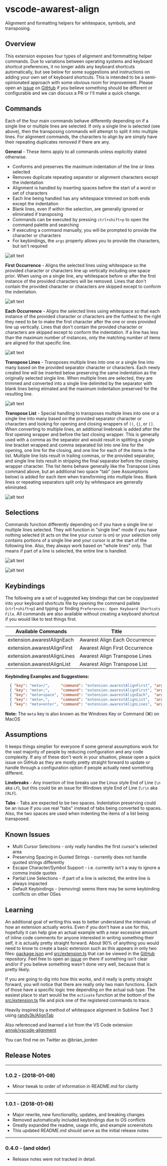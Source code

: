 # vscode-awarest-align

Alignment and formatting helpers for whitespace, symbols, and transposing.

## Overview

This extension exposes four types of alignment and formmatting helper commands. Due to
variations between operating systems and keyboard shortcut preferences, it no longer adds any
keyboard shortcuts automatically, but see below for some suggestions and instructions on adding
your own set of keyboard shortcuts. This is intended to be a semi-opinionated approach with
some obvious room for improvement. Please open an [issue] on [GitHub] if you believe something
should be different or configurable and we can discuss a PR or I'll make a quick change.

## Commands

Each of the four main commands behave differently depending on if a single line or multiple
lines are selected. If only a single line is selected (see above), then the transposing
commands will attempt to split it into multiple lines. For alignment commands, the characters
to align by are simply have their repeating duplicates removed if there are any.

**General** - These items apply to all commands unless explicitly stated otherwise.

* Conforms and preserves the maximum indentation of the line or lines selected
* Removes duplicate repeating separator or alignment characters except the indentation
* Alignment is handled by inserting spaces before the start of a word or set of characters
* Each line being handled has any whitespace trimmed on both ends except the indentation
* Blank lines, even if within the selection, are generally ignored or eliminated if transposing
* Commands can be executed by pressing `ctrl+shift+p` to open the command palette and searching
* If executing a command manually, you will be prompted to provide the character or characters
* For keybindings, the `args` property allows you to provide the characters, but isn't required

![alt text](/imgs/general.gif "General Examples")

**First Occurrence** - Aligns the selected lines using whitespace so the provided character or
characters line up vertically including one space prior. When using on a single line, any
whitespace before or after the first instance of the provided characters will be removed. Lines
that don't contain the provided character or characters are skipped except to conform the
indentation.

![alt text](/imgs/first.gif "First Occurrence Examples")

**Each Occurrence** - Aligns the selected lines using whitespace so that each instance of the
provided character or characters are the furthest to the right they need to be to make the
first character after the one or ones provided line up vertically. Lines that don't contain the
provided character or characters are skipped except to conform the indentation. If a line has
less than the maximum number of instances, only the matching number of items are aligned for
that specific line.

![alt text](/imgs/each.gif "Each Occurrence Examples")

**Transpose Lines** - Transposes multiple lines into one or a single line into many based on
the provided separator character or characters. Each newly created line will be inserted below
preserving the same indentation as the originally selected single line. When multiple lines are
selected, they are trimmed and converted into a single line delimited by the separator with
blank lines being elimated and the maximum indentation preserved for the resulting line.

![alt text](/imgs/lines.gif "Transpose Lines Examples")

**Transpose List** - Special handling to transposes multiple lines into one or a single line
into many based on the provided separator character or characters and looking for opening and
closing wrappers of `()`, `{}`, or `[]`. When converting to multiple lines, an additional
linebreak is added after the first opening wrapper and before the last closing wrapper. This is
generally used with a comma as the separator and would result in splitting a single line
bracket wrapped and comma separated list into one line for the opening, one line for the
closing, and one line for each of the items in the list. Multiple line lists result in trailing
commas, or the provided separator, and single line lists result in stripping the final
separator before the closing wrapper character. The list items behave generally like the
Transpose Lines command above, but an additional two space "tab" (see Assumptions below) is
added for each item when transforming into multiple lines. Blank lines or repeating separators
split only by whitespace are generally eliminated.

![alt text](/imgs/list.gif "Transpose List Examples")

## Selections

Commands function differently depending on if you have a single line or multiple lines
selected. They will function in "single line" mode if you have nothing selected (it acts on the
line your cursor is on) or your selection only contains portions of a single line and your
cursor is at the start of the following line. Also, they always work based on "whole lines"
only. That means if part of a line is selected, the entire line is handled.

![alt text](/imgs/single-line.gif "Single Line Examples")

![alt text](/imgs/multi-line.gif "Multi Line Examples")

## Keybindings

The following are a set of suggested key bindings that can be copy/pasted into your keyboard
shortcuts file by opening the command pallete (`ctrl+shift+p`) and typing or finding
`Preferences: Open Keyboard Shortcuts File`. All commands are also available without creating
a keyboard shortcut if you would like to test things first.

| Available Commands          | Title                          |
| --------------------------- | ------------------------------ |
| extension.awarestAlignEach  | Awarest Align Each Occurrence  |
| extension.awarestAlignFirst | Awarest Align First Occurrence |
| extension.awarestAlignLines | Awarest Align Transpose Lines  |
| extension.awarestAlignList  | Awarest Align Transpose List   |

**Keybinding Examples and Suggestions:**

```json
  { "key": "meta+/",     "command": "extension.awarestAlignFirst", "args": "//" },
  { "key": "meta+;",     "command": "extension.awarestAlignFirst", "args": ": " },
  { "key": "meta+space", "command": "extension.awarestAlignEach",  "args": " "  },
  { "key": "meta+,",     "command": "extension.awarestAlignList",  "args": ","  },
  { "key": "meta+enter", "command": "extension.awarestAlignLines", "args": " "  },
```

**Note:** The `meta` key is also known as the Windows Key or Command (⌘) on MacOS

## Assumptions

It keeps things simplier for everyone if some general assumptions work for the vast majority of
people by reducing configuration and any code complexity. If any of these don't work in your
situation, please open a quick issue on GitHub as they are mostly pretty straight forward to
update or handle through a configuration option if people actually need something different.

**Linebreaks** - Any insertion of line breaks use the Linux style End of Line (`\n` aka `LF`),
but this could be an issue for Windows style End of Line (`\r\n` aka `CRLF`).

**Tabs** - Tabs are expected to be two spaces. Indentation preserving could be an issue if you
use real "tabs" instead of tabs being converted to spaces. Also, the two spaces are used when
indenting the items of a list being transposed.

## Known Issues

* Multi Cursor Selections - only really handles the first cursor's selected area
* Preserving Spacing in Quoted Strings - currently does not handle quoted strings differently
* Escape Character/Symbol Support - i.e. currently isn't a way to ignore a comma inside quotes
* Partial Line Selections - if part of a line is selected, the entire line is always impacted
* Default Keybindings - (removing) seems there may be some keybinding conflicts on other OSes

## Learning

An additional goal of writing this was to better understand the internals of how an extension
actually works. Even if you don't have a use for this, hopefully it can help give an actual
example with a near excessive amount of inline code comments for anyone interested in writing
something their self, it is actually pretty straight forward. About 90% of anything you would
need to know to create a basic extension such as this appears in only two files: [package.json]
and [src/extension.ts] that can be viewed in the [GitHub] repository. Feel free to open an
[issue] on there if something isn't clear and/or if you believe something wasn't done very
well, because that is pretty likely.

If you are going to dig into how this works, and it really is pretty straight forward, you will
notice that there are really only two main functions. Each of those have a specific logic tree
depending on the actual sub type. The easiest place to start would be the `activate` function
at the bottom of the [src/extension.ts] file and pick one of the registered commands to trace.

Heavily inspired by a method of whitespace alignment in Sublime Text 3 using [randy3k/AlignTab]

Also referenced and learned a lot from the VS Code extension [annsk/vscode-alignment]

You can find me on Twitter as @brian_jorden

<!-- links -->
[GitHub]: https://github.com/awarest/vscode-awarest-align
[issue]: https://github.com/awarest/vscode-awarest-align/issues
[package.json]: https://github.com/awarest/vscode-awarest-align/blob/master/package.json
[src/extension.ts]: https://github.com/awarest/vscode-awarest-align/blob/master/src/extension.ts
[randy3k/AlignTab]: https://github.com/randy3k/AlignTab
[annsk/vscode-alignment]: https://github.com/annsk/vscode-alignment

## Release Notes

---

### 1.0.2 - (2018-01-08)

* Minor tweak to order of information in README.md for clarity

---

### 1.0.1 - (2018-01-08)

* Major rewrite, new functionality, updates, and breaking changes
* Removed automatically included keybindings due to OS conflicts
* Greatly expanded the readme, usage info, and example screenshots
* This updated README.md should serve as the initial release notes

---

### 0.4.0 - (and older)

* Release notes were not tracked in detail.
